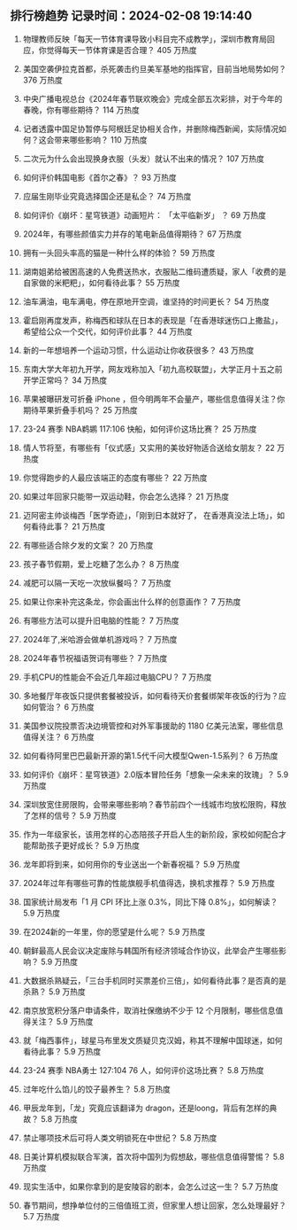 
## 排行榜趋势 记录时间：2024-02-08 19:14:40
  
  1. 物理教师反映「每天一节体育课导致小科目完不成教学」，深圳市教育局回应，你觉得每天一节体育课是否合理？ 405 万热度
    
  2. 美国空袭伊拉克首都，杀死袭击约旦美军基地的指挥官，目前当地局势如何？ 376 万热度
    
  3. 中央广播电视总台《2024年春节联欢晚会》完成全部五次彩排，对于今年的春晚，你有哪些期待？ 114 万热度
    
  4. 记者透露中国足协暂停与阿根廷足协相关合作，并删除梅西新闻，实际情况如何？这会带来哪些影响？ 110 万热度
    
  5. 二次元为什么会出现换身衣服（头发）就认不出来的情况？ 107 万热度
    
  6. 如何评价韩国电影《首尔之春》？ 93 万热度
    
  7. 应届生刚毕业究竟选择国企还是私企？ 74 万热度
    
  8. 如何评价《崩坏：星穹铁道》动画短片： 「太平临新岁」 ？ 69 万热度
    
  9. 2024年，有哪些颜值实力并存的笔电新品值得期待？ 67 万热度
    
  10. 拥有一头回头率高的猫是一种什么样的体验？ 59 万热度
    
  11. 湖南姐弟给被困高速的人免费送热水，衣服贴二维码遭质疑，家人「收费的是自家做的米粑粑」，如何看待此事？ 55 万热度
    
  12. 油车满油，电车满电，停在原地开空调，谁坚持的时间更长？ 54 万热度
    
  13. 霍启刚再度发声，称梅西和球队在日本的表现是「在香港球迷伤口上撒盐」，希望给公众一个交代，如何评价此事？ 44 万热度
    
  14. 新的一年想培养一个运动习惯，什么运动让你收获很多？ 43 万热度
    
  15. 东南大学大年初九开学，网友戏称加入「初九高校联盟」，大学正月十五之前开学正常吗？ 34 万热度
    
  16. 苹果被曝研发可折叠 iPhone ，但今明两年不会量产，哪些信息值得关注？你期待苹果折叠手机吗？ 25 万热度
    
  17. 23-24 赛季 NBA鹈鹕 117:106 快船，如何评价这场比赛？ 25 万热度
    
  18. 情人节将至，有哪些有「仪式感」又实用的美妆好物适合送给女朋友？ 22 万热度
    
  19. 你觉得跑步的人最应该端正的态度有哪些？ 22 万热度
    
  20. 如果过年回家只能带一双运动鞋，你会怎么选择？ 21 万热度
    
  21. 迈阿密主帅谈梅西「医学奇迹」，「刚到日本就好了， 在香港真没法上场」，如何看待此事？ 21 万热度
    
  22. 有哪些适合除夕发的文案？ 20 万热度
    
  23. 孩子春节假期，爱上吃糖了怎么办？ 8 万热度
    
  24. 减肥可以隔一天吃一次放纵餐吗？ 7 万热度
    
  25. 如果让你来补完这条龙，你会画出什么样的创意画作？ 7 万热度
    
  26. 有哪些方法可以提升旧电脑的性能？ 7 万热度
    
  27. 2024年了,米哈游会做单机游戏吗？ 7 万热度
    
  28. 2024年春节祝福语贺词有哪些？ 7 万热度
    
  29. 手机CPU的性能会不会近几年超过电脑CPU？ 7 万热度
    
  30. 多地餐厅年夜饭只提供套餐被投诉，如何看待天价套餐绑架年夜饭的行为？应如何管治？ 6 万热度
    
  31. 美国参议院投票否决边境管控和对外军事援助的 1180 亿美元法案，哪些信息值得关注？ 6 万热度
    
  32. 如何看待阿里巴巴最新开源的第1.5代千问大模型Qwen-1.5系列？ 6 万热度
    
  33. 如何评价《崩坏：星穹铁道》2.0版本冒险任务「想象一朵未来的玫瑰」？ 5.9 万热度
    
  34. 深圳放宽住房限购，会带来哪些影响？春节前四个一线城市均放松限购，释放了怎样的信号？ 5.9 万热度
    
  35. 作为一年级家长，该用怎样的心态陪孩子开启人生的新阶段，家校如何配合才能帮助孩子更好成长？ 5.9 万热度
    
  36. 龙年即将到来，如何用你的专业送出一个新春祝福？ 5.9 万热度
    
  37. 2024年过年有哪些可靠的性能旗舰手机值得选，换机求推荐？ 5.9 万热度
    
  38. 国家统计局发布「1 月 CPI 环比上涨 0.3%，同比下降 0.8%」，如何解读？ 5.9 万热度
    
  39. 在2024新的一年里，你的愿望是什么呢？ 5.9 万热度
    
  40. 朝鲜最高人民会议决定废除与韩国所有经济领域合作协议，此举会产生哪些影响？ 5.9 万热度
    
  41. 大数据杀熟疑云，「三台手机同时买票差价三倍」，如何看待此事？是否真的是杀熟？ 5.9 万热度
    
  42. 南京放宽积分落户申请条件，取消社保缴纳不少于 12 个月限制，哪些信息值得关注？ 5.9 万热度
    
  43. 就「梅西事件」，球星马布里发文质疑贝克汉姆，称其不理解中国球迷，如何看待此事？ 5.9 万热度
    
  44. 23-24 赛季 NBA勇士 127:104 76 人，如何评价这场比赛？ 5.8 万热度
    
  45. 过年吃什么馅儿的饺子最养生？ 5.8 万热度
    
  46. 甲辰龙年到，「龙」究竟应该翻译为 dragon，还是loong，背后有怎样的典故？ 5.8 万热度
    
  47. 禁止哪项技术后可将人类文明锁死在中世纪？ 5.8 万热度
    
  48. 日美计算机模拟联合军演，首次将中国列为假想敌，哪些信息值得警惕？ 5.8 万热度
    
  49. 现实生活中，如果你拿到的是安陵容的剧本，会怎么过这一生？ 5.7 万热度
    
  50. 春节期间，想挣单位付的三倍值班工资，但家里人想让回家，怎么处理最好？ 5.7 万热度
    